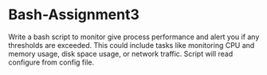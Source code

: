 # Bash-Assignment3

Write a bash script to monitor give process performance and alert you if any thresholds are exceeded.
This could include tasks like monitoring CPU and memory usage, disk space usage, or network traffic.
Script will read configure from config file.
